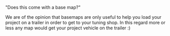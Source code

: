 "Does this come with a base map?"

We are of the opinion that basemaps are only useful to help you load your project on a trailer in order to get to your tuning shop. In this regard more or less any map would get your project vehicle on the trailer :)